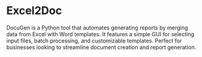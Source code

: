# Excel2Doc
DocuGen is a Python tool that automates generating reports by merging data from Excel with Word templates. It features a simple GUI for selecting input files, batch processing, and customizable templates. Perfect for businesses looking to streamline document creation and report generation.
